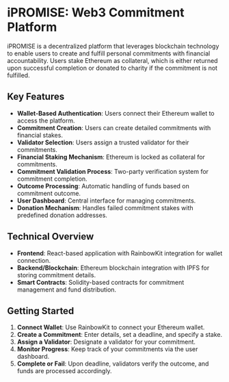 # iPROMISE: Web3 Commitment Platform

iPROMISE is a decentralized platform that leverages blockchain technology to enable users to create and fulfill personal commitments with financial accountability. Users stake Ethereum as collateral, which is either returned upon successful completion or donated to charity if the commitment is not fulfilled.

## Key Features

- **Wallet-Based Authentication**: Users connect their Ethereum wallet to access the platform.
- **Commitment Creation**: Users can create detailed commitments with financial stakes.
- **Validator Selection**: Users assign a trusted validator for their commitments.
- **Financial Staking Mechanism**: Ethereum is locked as collateral for commitments.
- **Commitment Validation Process**: Two-party verification system for commitment completion.
- **Outcome Processing**: Automatic handling of funds based on commitment outcome.
- **User Dashboard**: Central interface for managing commitments.
- **Donation Mechanism**: Handles failed commitment stakes with predefined donation addresses.

## Technical Overview

- **Frontend**: React-based application with RainbowKit integration for wallet connection.
- **Backend/Blockchain**: Ethereum blockchain integration with IPFS for storing commitment details.
- **Smart Contracts**: Solidity-based contracts for commitment management and fund distribution.

## Getting Started

1. **Connect Wallet**: Use RainbowKit to connect your Ethereum wallet.
2. **Create a Commitment**: Enter details, set a deadline, and specify a stake.
3. **Assign a Validator**: Designate a validator for your commitment.
4. **Monitor Progress**: Keep track of your commitments via the user dashboard.
5. **Complete or Fail**: Upon deadline, validators verify the outcome, and funds are processed accordingly.
